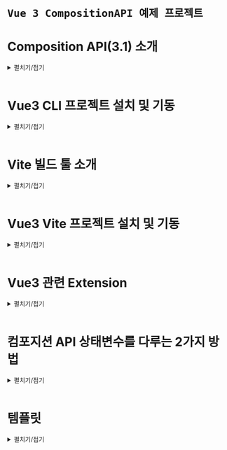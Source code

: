 # `Vue 3 CompositionAPI 예제 프로젝트`

# Composition API(3.1) 소개
<details>
<summary>펼치기/접기</summary>
<br>

## Composition API란?
기존 문법을 간결하게 다루게 해준다.  
vue 3.1 버전 이상에서 도입된 Composition API의 더욱 간소화된 문법을 소개한다.  
새로운 빌드 도구인 vite에서 기본 템플릿으로 제공하고 있다.  
공식 문서에서도 Composition API 사용을 권장하고 있다.  
주요 개선사항으로는 setup 기능으로 스크립트 작성 규칙을 단순화 시켰으며, 컴포넌트 관련 항목들, name, components 등 옵션등을 일일히 구분하지 않아도 된다.  
또한 export default 이하 데이터, 메소드, watch 등 또한 마찬가지로 따로 구분 필요 없이 한 곳에 작성 가능하다.  
상태 변수를 작성하는 문법이 변경되었으며, ref() 함수를 이용해 관리할 수 있다.  
라이프사이클 같은 경우도 함수로 작성하면 되며, onMounted로 이르만 변경되었다.

### 주요 개선 사항 정리
- setup 기능으로 스크립트 작성 규칙 단순화
- 옵션을 따로 구분할 필요 없이 한곳에서 작성
  - export default 이하 data, method, watch 등 구분 필요 없이 한곳에 작성 가능
- ref()로 상태변수 관리
- depfineProps로 prop 관리
### 실제 개선된 내용 코드 예시
- AS-IS
  ```vue
  <script>
    export default {
      name: 'AppComponent',
      data() {
        return {
          name: "APP",
          count: 0
        }
      },
      methods: {
        addCount() {
          count.value += 1;
        }
      },
      mounted() {
        console.log('mounted')
      },
    }
  </script>
  ```
- TO-BE
  ```vue
  <script setup>
    import { ref, onMounted } from 'vue';
    let name = ref('App');
    let count = ref(0);
    onMunted(() => {
      console.log('mounted')
    })
  </script>
  ```
</details>
<br>

# Vue3 CLI 프로젝트 설치 및 기동
<details>
<summary>펼치기/접기</summary>
<br>

## 필수 요소
- Node.js (LTS)
- IDE: VSC 등

## 터미널 
- vue/cli 설치 명령어 입력
  ```bash
  npm install -g @vue/cli
  ```
- Vue 프로젝트 생성
  ```bash
  vue create {프로젝트명}
  ```
- Vue 버전 선택 - 첫번째 Vue3 선택
  ```bash
  ? Please pic a preset: (Use arrow keys)
  > Default ( [Vue 3] babel, eslint)
    Default ( [Vue 2] babel, eslint)
    Manually select features
  ```
- 설치 완료 후 최종 터미널 통합 출력 내용
  ```bash
  Generating README.md...  

  Successfully Created project movie-info.  
  Get started with the following commands:  
  ```
- VSC 실행
  ```bash
  code .
  ```
- vue 프로젝트 node 개발서버 실행
  ```bash
  npm run serve
  ```
</details>
<br>

# Vite 빌드 툴 소개
<details>
<summary>펼치기/접기</summary>
<br>

Vue3로 넘어가면서 프로젝트를 만들고 빌드하던 기존 vue cli 대신 Vite를 사용할 수 있다.  
Vite는 FrontEnd 개발 툴로 Vue 뿐만 아니라 React등 다른 FrontEnd 개발 어디서든 사용이 가능하다.  
기존 Vue CLI와 마찬가지로 개발용 서버 기능과 배포를 위한 빌드 기능을 제공한다.  
Vite를 쓰는 이유는 배포를 위한 과정에서 코드를 통합하는 번들링 과정이 필요하며, 이때 기존과 다르게 `Naitve`(Naitve ESM based dev server) 방식으로 처리되어 구동 속도가 매우 빠르다.
![alt text](image.png)

</details>
<br>

# Vue3 Vite 프로젝트 설치 및 기동
<details>
<summary>펼치기/접기</summary>
<br>

## 필수 요소
- Node.js (LTS)
- IDE: VSC 등

## 터미널 
- 설치 명령어 입력
  ```bash
  vue create vite@latest
  ```
- 프로젝트명 입력
  ```bash
  √ Project name: ... vue-simple-basic
  ```
- framework 선택 : 2번째 vue 선택
  ```bash
  ? Select a framework: » - Use arrow-keys. Return to submit.
      Vanilla
  >   Vue
      React
      Preact
      Lit
      Svelte
      Solid
      Qwik
      Angular
      Others
  ```
- 사용 언어 선택
  ```bash
  ? Select a variant: » - Use arrow-keys. Return to submit.
      TypeScript
  >   JavaScript
      Official Vue Starter ↗
      Nuxt ↗
  ```

- 설치 완료 후 최종 터미널 통합 출력 내용
  ```bash
  PS C:\Programming\workspace_vs> npm create vite@latest
  Need to install the following packages:
    create-vite@6.2.0
  Ok to proceed? (y) y
  √ Project name: ... {프로젝트명}
  √ Select a framework: » Vue
  √ Select a variant: » JavaScript

  Scaffolding project in C:\Programming\workspace_vs\vue-simple-basic...

  Done. Now run:

    cd vue-simple-basic
    npm install
    npm run dev
  ```

- VSC 실행
  ```bash
  code .
  ```
- node module 패키지 설치
  ```bash
  npm install
  ```
- vue 프로젝트 node 개발서버 실행
  ```bash
  npm run dev
  ```
</details>
<br>

# Vue3 관련 Extension
<details>
<summary>펼치기/접기</summary>
<br>

- Volar (Vue Language Feature)
  - Vue
- Vue 3 snippets
  - hollowtree
</details>
<br>

# 컴포지션 API 상태변수를 다루는 2가지 방법
<details>
<summary>펼치기/접기</summary>
<br>

Vue3 Composition API를 사용할 때 상태변수를 다루는 2가지 방법이 있다.  
ref와 reactive가 있다.  

두개중 어떤것을 사용해야 할까?  
원시값에 해당하는 숫자, 문자열 등의 상태 변수를 만들기 위해서는 ref() 함수를 사용해야 하며, 객체를 만드는 경우는 ref 또는 reactive 모두 사용이 가능하다.  
ref의 경우는 숫자, 문자 타입을 자유롭게 담을 수 있으며 심지어 객체도 담을 수 있다.  

### ref
template 태그 영역에서는 변수 선언만으로 접근이 가능하다.  
그러나 script 태그 영역에서는 ref라는 객체 안에 은닉되어 있기 때문에 바로 접근할 수 없다.  
따라서 변수명 뒤에 value라는 속성을 통해 `변수명.value`와 같이 접근해야만 한다.  
변수명 뒤에 value라는 속성이 붙기 때문에 상태변수라는 것을 직관적으로 알 수 있는 장점이 있다.  

- ref 예제코드
  ```vue
  <script setup>
    import {reactive} from 'vue'
    const count = ref(0);
    const str = ref('hello');
    const obj = ref({name: 'YooHyeok'});

    console.log(count); // ref라는 객체 안에 은닉이 되어 있기 때문에 바로 접근할 수 없다.
    console.log(count.value); // 0 출력 - 항상 ref변수는 value라는 속성으로 접근해야 한다.
  </script>
  <template>
    <p>{{ count }}</p>
    <p>{{ str }}</p>
    <p>{{ obj.name }}</p>
  </template>
  ``` 

### reactive
ref변수와는 다르게 reactive는 바로 접근이 가능하다.
바로 접근이 가능하기 때문에 script 태그 영역에서 자바스크립트 순수 Object인지 Vue의 reactive에서 가져오는지 햇갈릴 수 있다.  

- reactive 예제코드
  ```vue
  <script setup>
    import {reactive} from 'vue'
    const reactiveObj = reactive({name: 'YooHyeok'});

    console.log(reactiveObj); // reactive는 바로 접근이 가능하다.
  </script>
  <template>
    <p>{{ reactiveObj.name }}</p>
  </template>
  ``` 

</details>
<br>

# 템플릿
<details>
<summary>펼치기/접기</summary>
<br>

</details>
<br>